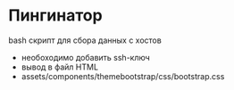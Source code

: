 # Пингинатор

bash скрипт для сбора данных с хостов

  - необоходимо добавить ssh-ключ
  - вывод в файл HTML 
  - assets/components/themebootstrap/css/bootstrap.css
  
